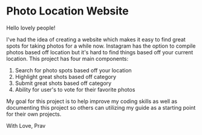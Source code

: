 # Photo Location Website

Hello lovely people!

I've had the idea of creating a website which makes it easy to find great spots for taking photos for a while now. Instagram has the option to compile photos based off location but it's hard to find things based off your current location. This project has four main components:

1. Search for photo spots based off your location
2. Highlight great shots based off category
3. Submit great shots based off category
4. Ability for user's to vote for their favorite photos

My goal for this project is to help improve my coding skills as well as documenting this project so others can utilizing my guide as a starting point for their own projects.

With Love,
Prav
